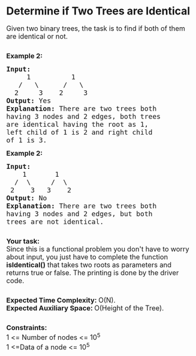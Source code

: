 Determine if Two Trees are Identical
===

<div class="problems_problem_content__Xm_eO"><p><span style="font-size:18px">Given two binary trees, the task is to find if both of them are identical or not.&nbsp; </span></p>

<p><br>
<span style="font-size:18px"><strong>Example 2:</strong></span></p>

<pre><span style="font-size:18px"><strong>Input:
</strong>     1          1
&nbsp;  /   \      /   \
&nbsp; 2     3    2     3
<strong>Output: </strong>Yes<strong>
Explanation: </strong>There are two trees both
having 3 nodes and 2 edges, both&nbsp;trees
are identical having the&nbsp;root as&nbsp;1,
left child of 1 is 2&nbsp;and right child
of 1 is 3.</span></pre>

<p><span style="font-size:18px"><strong>Example 2:</strong></span></p>

<pre><span style="font-size:18px"><strong>Input:
</strong>    1       1
&nbsp; /  \     /  \
&nbsp;2    3   3    2
<strong>Output: </strong>No<strong>
Explanation: </strong>There are two trees both
having 3 nodes and 2 edges, but both
trees are not identical.</span></pre>

<p><br>
<span style="font-size:18px"><strong>Your&nbsp;task:</strong><br>
Since this is a functional problem you don't have to worry about input, you just have to complete the function <strong>isIdentical()</strong> that takes two roots as parameters and returns true or false. The printing is done by the driver code.</span></p>

<p><br>
<span style="font-size:18px"><strong>Expected Time Complexity:&nbsp;</strong>O(N).<br>
<strong>Expected Auxiliary Space:&nbsp;</strong>O(Height of the Tree).</span></p>

<p><br>
<span style="font-size:18px"><strong>Constraints:</strong><br>
1 &lt;= Number of nodes &lt;= 10<sup>5</sup><br>
1 &lt;=Data of a node &lt;= 10<sup>5</sup></span></p>
</div>